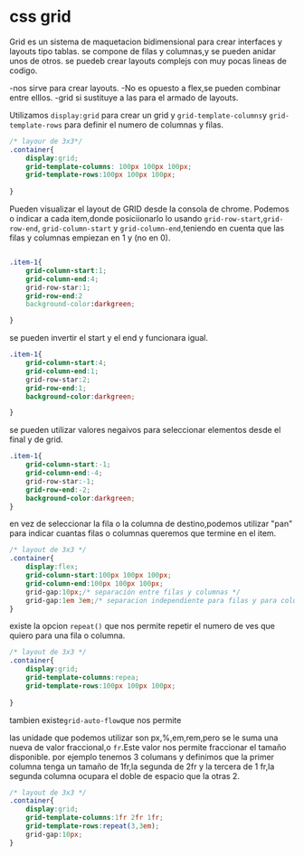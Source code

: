 # css grid

Grid es un sistema de maquetacion bidimensional para crear interfaces y layouts tipo tablas.
se compone de filas y columnas,y se pueden anidar unos de otros.
se puedeb crear layouts complejs con muy pocas lineas de codigo.

-nos sirve para crear layouts.
-No es opuesto a flex,se pueden combinar entre elllos.
-grid si sustituye a las <tables>para el armado de layouts.

Utilizamos `display:grid` para crear un grid y `grid-template-columns`y `grid-template-rows` para definir el numero de columnas y filas.

```css
/* layour de 3x3*/
.container{
    display:grid;
    grid-template-columns: 100px 100px 100px;
    grid-template-rows:100px 100px 100px;
            
}
```
Pueden visualizar el layout de GRID desde la consola de chrome.
Podemos o indicar a cada item,donde posiciionarlo lo usando `grid-row-start`,`grid-row-end`, `grid-column-start` y `grid-column-end`,teniendo en cuenta que las filas y columnas empiezan en 1 y (no en 0).

```css

.item-1{
    grid-column-start:1;
    grid-column-end:4;
    grid-row-star:1;
    grid-row-end:2
    background-color:darkgreen;

}
```
se pueden invertir el start  y el end y funcionara igual.

```css
.item-1{
    grid-column-start:4;
    grid-column-end:1;
    grid-row-star:2;
    grid-row-end:1;
    background-color:darkgreen;

}
```
se pueden utilizar valores negaivos para seleccionar elementos desde el final y de grid.
```css
.item-1{
    grid-column-start:-1;
    grid-column-end:-4;
    grid-row-star:-1;
    grid-row-end:-2;
    background-color:darkgreen;
}
```
en vez de seleccionar la fila o la columna de destino,podemos utilizar "pan" para indicar cuantas filas o columnas queremos que termine en el item.















```css
/* layout de 3x3 */
.container{
    display:flex;
    grid-column-start:100px 100px 100px;
    grid-column-end:100px 100px 100px;
    grid-gap:10px;/* separación entre filas y columnas */
    grid-gap:1em 3em;/* separacion independiente para filas y para columns */
}
````

existe la opcion `repeat()` que nos permite repetir el numero de ves que quiero para una fila o columna.

```css
/* layout de 3x3 */
.container{
    display:grid;
    grid-template-columns:repea;
    grid-template-rows:100px 100px 100px;
    
}
```









tambien existe`grid-auto-flow`que nos permite










las unidade que podemos utilizar son px,%,em,rem,pero se le suma una nueva de valor fraccional,o `fr`.Este valor nos permite fraccionar el tamaño disponible.
por ejemplo tenemos 3 columans y definimos que la primer columna tenga un tamaño de 1fr,la segunda de 2fr y la tercera de 1 fr,la segunda columna ocupara el doble de espacio que la otras 2.
```css
/* layout de 3x3 */
.container{
    display:grid;
    grid-template-columns:1fr 2fr 1fr;
    grid-template-rows:repeat(3,3em);
    grid-gap:10px;
}
````
